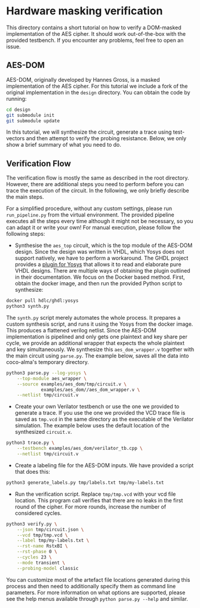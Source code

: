 # Hardware masking verification

This directory contains a short tutorial on how to verify a DOM-masked implementation of the AES cipher.
It should work out-of-the-box with the provided testbench. If you encounter any problems, feel free to open an issue.

## AES-DOM

AES-DOM, originally developed by Hannes Gross, is a masked implementation of the AES cipher. For this tutorial we include a fork of the original implementation in the `design` directory.
You can obtain the code by running:
```bash
cd design
git submodule init
git submodule update
```
In this tutorial, we will synthesize the circuit, generate a trace using test-vectors and then attempt to verify the probing resistance. Below, we only show a brief summary of what you need to do.

## Verification Flow

The verification flow is mostly the same as described in the root directory. However, there are additional steps
you need to perform before you can trace the execution of the circuit. In the following, we only briefly describe
the main steps.

For a simplified procedure, without any custom settings, please run `run_pipeline.py` from the virtual environment. The provided pipeline executes all the steps every time although it might not be necessary, so you can adapt it or write your own! For manual execution, please follow the following steps:

* Synthesise the `aes_top` circuit, which is the top module of the AES-DOM design. 
  Since the design was written in VHDL, which Yosys does not support natively, we have to perform a workaround. The GHDL project provides a [plugin for Yosys](https://github.com/ghdl/ghdl-yosys-plugin) that allows it to read and elaborate pure VHDL designs.
  There are multiple ways of obtaining the plugin outlined in their documentation. 
  We focus on the Docker based method. First, obtain the docker image, and then run the provided Python script to synthesize:

```bash
docker pull hdlc/ghdl:yosys
python3 synth.py
```
  The `synth.py` script merely automates the whole process. It prepares a custom synthesis script, and runs it using the Yosys from the docker image.
  This produces a flattened verilog netlist. Since the AES-DOM implementation is pipelined and only gets one plaintext and key share per cycle, we provide an additional wrapper that expects the whole plaintext and key simultaneously.
  We synthesize this `aes_dom_wrapper.v` together with the main circuit using `parse.py`. The example below, saves all the data into coco-alma's temporary directory.
```bash
python3 parse.py --log-yosys \
    --top-module aes_wrapper \
    --source examples/aes_dom/tmp/circuit.v \
             examples/aes_dom//aes_dom_wrapper.v \
    --netlist tmp/circuit.v
```

* Create your own Verilator testbench or use the one we provided to generate a trace. 
  If you use the one we provided the VCD trace file is saved as `tmp.vcd` in the same directory as the executable of the Verilator simulation. 
  The example below uses the default location of the synthesized `circuit.v`.
```bash
python3 trace.py \
    --testbench examples/aes_dom/verilator_tb.cpp \
    --netlist tmp/circuit.v
```
* Create a labeling file for the AES-DOM inputs. We have provided a script that does this:
```bash
python3 generate_labels.py tmp/labels.txt tmp/my-labels.txt
```
* Run the verification script. Replace `tmp/tmp.vcd` with your vcd file location. 
  This program call verifies that there are no leaks in the first round of the cipher. For more rounds, increase the number of considered cycles.
```bash
python3 verify.py \
    --json tmp/circuit.json \
    --vcd tmp/tmp.vcd \
    --label tmp/my-labels.txt \
    --rst-name RstxBI \
    --rst-phase 0 \
    --cycles 23 \
    --mode transient \
    --probing-model classic
```

You can customize most of the artefact file locations generated during this process and then need to
additionally specify them as command line parameters. For more information on what options are supported,
please see the help menus available through `python parse.py --help` and similar.
